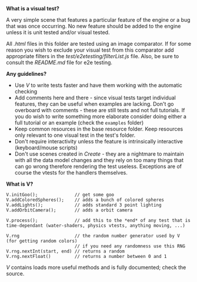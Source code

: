 **What is a visual test?**

A very simple scene that features a particular feature of the engine or a bug that was once occurring.
No new feature should be added to the engine unless it is unit tested and/or visual tested.

All *.html* files in this folder are tested using an image comparator. If for some reason you wish to exclude your 
visual test from this comparator add appropriate filters in the *test/e2etesting/filterList.js* file. Also, 
be sure to consult the *README.md* file for e2e testing.

**Any guidelines?**

+ Use *V* to write tests faster and have them working with the automatic checking
+ Add comments here and there - since visual tests target individual features, they can be useful when examples are lacking. Don't go overboard with comments - these are still tests and not full tutorials. If you do wish to write something more elaborate consider doing either a full tutorial or an example (check the `examples` folder)
+ Keep common resources in the base resource folder. Keep resources only relevant to one visual test in the test's folder.
+ Don't require interactivity unless the feature is intrinsically interactive (keyboard/mouse scripts)
+ Don't use scenes created in *Create* - they are a nightmare to maintain with all the data model changes and they rely on too many things that can go wrong therefore rendering the test useless. Exceptions are of course the vtests for the handlers themselves.

**What is V?**

    V.initGoo();              // get some goo
    V.addColoredSpheres();    // adds a bunch of colored spheres
    V.addLights();            // adds standard 3 point lighting
    V.addOrbitCamera();       // adds a orbit camera

    V.process();              // add this to the *end* of any test that is time-dependant (water-shaders, physics vtests, anything moving, ...)

    V.rng                     // the random number generator used by V (for getting random colors)
                              // if you need any randomness use this RNG
    V.rng.nextInt(start, end) // returns a random
    V.rng.nextFloat()         // returns a number between 0 and 1

*V* contains loads more useful methods and is fully documented; check the source.

